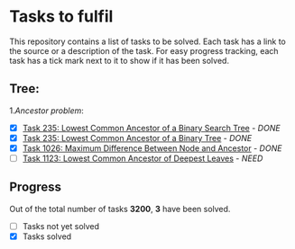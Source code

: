 # Tasks to fulfil

This repository contains a list of tasks to be solved. Each task has a link to the source or a description of the task. For easy progress tracking, each task has a tick mark next to it to show if it has been solved.

## Tree:
1.*Ancestor problem*:
- [X] [Task 235: Lowest Common Ancestor of a Binary Search Tree]([https://leetcode.com/problems/lowest-common-ancestor-of-a-binary-search-tree/]) - *DONE*
- [X] [Task 235: Lowest Common Ancestor of a Binary Tree]([https://leetcode.com/problems/lowest-common-ancestor-of-a-binary-tree/]) - *DONE*
- [X] [Task 1026: Maximum Difference Between Node and Ancestor]([https://leetcode.com/problems/maximum-difference-between-node-and-ancestor/]) - *DONE*
- [ ] [Task 1123: Lowest Common Ancestor of Deepest Leaves]([https://leetcode.com/problems/lowest-common-ancestor-of-deepest-leaves/]) - *NEED*

## Progress

Out of the total number of tasks **3200**, **3** have been solved.

- [ ] Tasks not yet solved
- [X] Tasks solved
